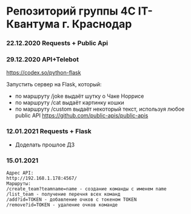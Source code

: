 # Репозиторий группы 4С IT-Квантума г. Краснодар

### 22.12.2020 Requests + Public Api

### 29.12.2020  API+Telebot
https://codex.so/python-flask

Запустить сервер на Flask, который: 
- по маршруту /joke выдаёт шутку о Чаке Норрисе
- по маршруту /cat выдаёт картинку кошки 
- по маршруту /custom выдаёт некоторый текст, используя любое public API
https://github.com/public-apis/public-apis

### 12.01.2021 Requests + Flask
- Доделать прошлое ДЗ

### 15.01.2021 
~~~
Адрес API:  
http://192.168.1.178:4567/  
Маршруты:  
/create_team?teamname=name - создание команды с именем name  
/list_team - получение перечня всех команд  
/add?id=TOKEN - добавление очков с токеном TOKEN  
/remove?id=TOKEN - удаление очков команде  
~~~
